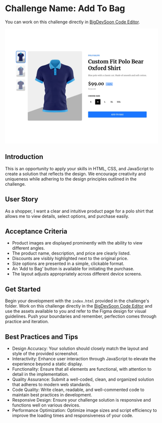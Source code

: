 # Challenge Name: Add To Bag

You can work on this challenge directly in [BigDevSoon Code Editor](https://app.bigdevsoon.me/challenges/add-to-bag/browser).

![Add To Bag Design](./design.png)

## Introduction

This is an opportunity to apply your skills in HTML, CSS, and JavaScript to create a solution that reflects the design. We encourage creativity and uniqueness while adhering to the design principles outlined in the challenge.

## User Story

As a shopper, I want a clear and intuitive product page for a polo shirt that allows me to view details, select options, and purchase easily.

## Acceptance Criteria

- Product images are displayed prominently with the ability to view different angles.
- The product name, description, and price are clearly listed.
- Discounts are visibly highlighted next to the original price.
- Size options are presented in a simple, clickable format.
- An 'Add to Bag' button is available for initiating the purchase.
- The layout adjusts appropriately across different device screens.

## Get Started

Begin your development with the `index.html` provided in the challenge's folder. Work on this challenge directly in the [BigDevSoon Code Editor](https://app.bigdevsoon.me/challenges/add-to-bag/browser) and use the assets available to you and refer to the Figma design for visual guidelines. Push your boundaries and remember, perfection comes through practice and iteration.

## Best Practices and Tips

- Design Accuracy: Your solution should closely match the layout and style of the provided screenshot.
- Interactivity: Enhance user interaction through JavaScript to elevate the experience beyond a static display.
- Functionality: Ensure that all elements are functional, with attention to detail in the implementation.
- Quality Assurance: Submit a well-coded, clean, and organized solution that adheres to modern web standards.
- Code Quality: Write clean, readable, and well-commented code to maintain best practices in development.
- Responsive Design: Ensure your challenge solution is responsive and functions well on various devices.
- Performance Optimization: Optimize image sizes and script efficiency to improve the loading times and responsiveness of your code.

